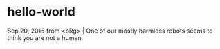 # hello-world
Sep.20, 2016 from &lt;pRg> | One of our mostly harmless robots seems to think you are not a human.
